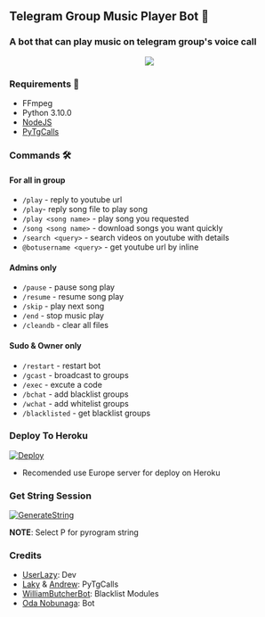 <h2 align="centre">Telegram Group Music Player Bot 🎵</h2>

### A bot that can play music on telegram group's voice call

<p align="center">
  <img src="https://telegra.ph/file/e8da463b841d344854539.png">
</p>

<h3>Requirements 📝</h3>

- FFmpeg
- Python 3.10.0
- [NodeJS](https://nodesource.com/)
- [PyTgCalls](https://github.com/pytgcalls/pytgcalls)

### Commands 🛠
#### For all in group
- `/play` - reply to youtube url
- `/play`- reply song file to play song
- `/play <song name>` - play song you requested
- `/song <song name>` - download songs you want quickly
- `/search <query>` - search videos on youtube with details
- `@botusername <query>` - get youtube url by inline

#### Admins only
- `/pause` - pause song play
- `/resume` - resume song play
- `/skip` - play next song
- `/end` - stop music play
- `/cleandb` - clear all files

#### Sudo & Owner only
- `/restart` - restart bot
- `/gcast` - broadcast to groups
- `/exec` - excute a code
- `/bchat` - add blacklist groups
- `/wchat` - add whitelist groups
- `/blacklisted` - get blacklist groups

### Deploy To Heroku</h4>

[![Deploy](https://www.herokucdn.com/deploy/button.svg)](https://heroku.com/deploy?template=https://github.com/UserLazy/Oda-Music/tree/san)

+ Recomended use Europe server for deploy on Heroku

### Get String Session</h5>
[![GenerateString](https://img.shields.io/badge/repl.it-generateString-yellowgreen)](http://replit.com/@UserLazy/UserLazyString)

**NOTE**: Select P for pyrogram string

### Credits
- [UserLazy](https://github.com/UserLazy): Dev
- [Laky](https://github.com/Laky-64) & [Andrew](https://github.com/AndrewLaneX): PyTgCalls
- [WilliamButcherBot](https://github.com/TheHamkerCat/WilliamButcherBot): Blacklist Modules
- [Oda Nobunaga](https://t.me/OdaRobot): Bot
